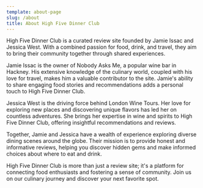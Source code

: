 ```yaml
---
template: about-page
slug: /about
title: About High Five Dinner Club
---
```


High Five Dinner Club is a curated review site founded by Jamie Issac and Jessica West. With a combined passion for food, drink, and travel, they aim to bring their community together through shared experiences.

Jamie Issac is the owner of Nobody Asks Me, a popular wine bar in Hackney. His extensive knowledge of the culinary world, coupled with his love for travel, makes him a valuable contributor to the site. Jamie's ability to share engaging food stories and recommendations adds a personal touch to High Five Dinner Club.

Jessica West is the driving force behind London Wine Tours. Her love for exploring new places and discovering unique flavors has led her on countless adventures. She brings her expertise in wine and spirits to High Five Dinner Club, offering insightful recommendations and reviews.

Together, Jamie and Jessica have a wealth of experience exploring diverse dining scenes around the globe. Their mission is to provide honest and informative reviews, helping you discover hidden gems and make informed choices about where to eat and drink.

High Five Dinner Club is more than just a review site; it's a platform for connecting food enthusiasts and fostering a sense of community. Join us on our culinary journey and discover your next favorite spot.
